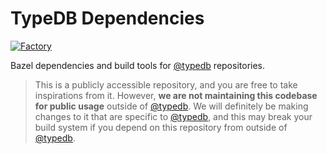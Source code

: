 # TypeDB Dependencies

[![Factory](https://factory.vaticle.com/api/status/typedb/typedb-dependencies/badge.svg)](https://factory.vaticle.com/typedb/typedb-dependencies)

Bazel dependencies and build tools for [@typedb](https://github.com/typedb) repositories.

> This is a publicly accessible repository, and you are free to take inspirations from it. However, **we are not maintaining this codebase for public usage** outside of [@typedb](https://github.com/typedb). We will definitely be making changes to it that are specific to [@typedb](https://github.com/typedb), and this may break your build system if you depend on this repository from outside of [@typedb](https://github.com/typedb).
